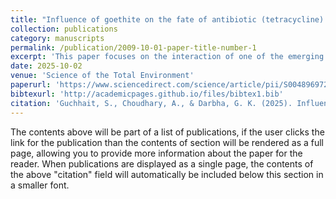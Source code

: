 ```yaml
---
title: "Influence of goethite on the fate of antibiotic (tetracycline) in the aqueous environment: Effect of cationic and anionic surfactants"
collection: publications
category: manuscripts
permalink: /publication/2009-10-01-paper-title-number-1
excerpt: 'This paper focuses on the interaction of one of the emerging pharmaceutical pollutants (tetracycline) with goethite, which is an abundant iron oxyhydroxide mineral. Additionally, it observed the impact of surfactant onto the interaction process'
date: 2025-10-02
venue: 'Science of the Total Environment'
paperurl: 'https://www.sciencedirect.com/science/article/pii/S0048969725001299'
bibtexurl: 'http://academicpages.github.io/files/bibtex1.bib'
citation: 'Guchhait, S., Choudhary, A., & Darbha, G. K. (2025). Influence of goethite on the fate of antibiotic (tetracycline) in the aqueous environment: Effect of cationic and anionic surfactants. The Science of the Total Environment, 964, 178495. https://doi.org/10.1016/j.scitotenv.2025.178495'
---
```

The contents above will be part of a list of publications, if the user clicks the link for the publication than the contents of section will be rendered as a full page, allowing you to provide more information about the paper for the reader. When publications are displayed as a single page, the contents of the above "citation" field will automatically be included below this section in a smaller font.
